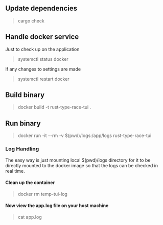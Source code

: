 ## Update dependencies
> cargo check

## Handle docker service
Just to check up on the application
> systemctl status docker

If any changes to settings are made
> systemctl restart docker

## Build binary
> docker build -t rust-type-race-tui .

## Run binary
> docker run -it --rm -v $(pwd)/logs:/app/logs rust-type-race-tui

### Log Handling
The easy way is just mounting local $(pwd)/logs directory for it to be directly mounted to the docker image so that the logs can be checked in real time.

#### Clean up the container
> docker rm temp-tui-log

#### Now view the app.log file on your host machine
> cat app.log

